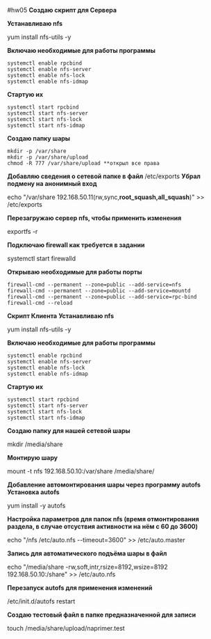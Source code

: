 #hw05
**Создаю скрипт для Сервера**

**Устанавливаю nfs**

yum install nfs-utils -y

**Включаю необходимые для работы программы**
```
systemctl enable rpcbind
systemctl enable nfs-server
systemctl enable nfs-lock
systemctl enable nfs-idmap
```
**Стартую их**
```
systemctl start rpcbind
systemctl start nfs-server
systemctl start nfs-lock
systemctl start nfs-idmap
```
**Создаю папку шары**
```
mkdir -p /var/share
mkdir -p /var/share/upload
chmod -R 777 /var/share/upload **открыл все права 
```
**Добавляю сведения о сетевой папке в файл** /etc/exports **Убрал подмену на анонимный вход**

echo "/var/share 192.168.50.11(rw,sync,**root_squash,all_squash**)" >> /etc/exports 

**Перезагружаю сервер nfs, чтобы применить изменения**

exportfs -r

**Подключаю firewall как требуется в задании**

systemctl start firewalld

**Открываю необходимые для работы порты**
```
firewall-cmd --permanent --zone=public --add-service=nfs
firewall-cmd --permanent --zone=public --add-service=mountd
firewall-cmd --permanent --zone=public --add-service=rpc-bind
firewall-cmd --reload
```

**Скрипт Клиента**
**Устанавливаю nfs**

yum install nfs-utils -y

**Включаю необходимые для работы программы**
```
systemctl enable rpcbind
systemctl enable nfs-server
systemctl enable nfs-lock
systemctl enable nfs-idmap
```
**Стартую их**
```
systemctl start rpcbind
systemctl start nfs-server
systemctl start nfs-lock
systemctl start nfs-idmap
```
**Создаю папку для нашей сетевой шары**

mkdir /media/share

**Монтирую шару**

mount -t nfs 192.168.50.10:/var/share /media/share/


**Добавление автомонтирования шары через программу autofs**
**Установка autofs**

yum install -y autofs

**Настройка параметров для папок nfs (время отмонтирования раздела, в случае отсуствия активности на нём с 60 до 3600)**

echo "/nfs /etc/auto.nfs --timeout=3600" >> /etc/auto.master

**Запись для автоматического подъёма шары в файл**

echo "/media/share -rw,soft,intr,rsize=8192,wsize=8192 192.168.50.10:/share" >> /etc/auto.nfs

**Перезапуск autofs для применения изменений**

/etc/init.d/autofs restart

**Создаю тестовый файл в папке предназначенной для записи** 

touch /media/share/upload/naprimer.test
